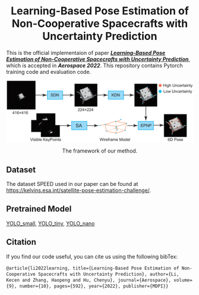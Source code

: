 <div align=center>
  
# Learning-Based Pose Estimation of Non-Cooperative Spacecrafts with Uncertainty Prediction
</div>

This is the official implementaion of paper [***Learning-Based Pose Estimation of Non-Cooperative Spacecrafts with Uncertainty Prediction***](https://www.mdpi.com/2226-4310/9/10/592), which is accepted in ***Aerospace 2022***. This repository contains Pytorch training code and evaluation code.

<div align=center>
<img src="./framework.png" width = "600" alt="The framework of our method." align=center />
</div>

<p align="center">The framework of our method.</p>

## Dataset
The dataset SPEED used in our paper can be found at https://kelvins.esa.int/satellite-pose-estimation-challenge/.
## Pretrained Model
[YOLO_small](https://github.com/bubbliiiing/yolox-pytorch/releases/download/v1.0/yolox_s.pth), [YOLO_tiny](https://github.com/bubbliiiing/yolox-pytorch/releases/download/v1.0/yolox_tiny.pth), [YOLO_nano](https://github.com/bubbliiiing/yolox-pytorch/releases/download/v1.0/yolox_nano.pth)
## Citation
If you find our code useful, you can cite us using the following bibTex:
```
@article{li2022learning, title={Learning-Based Pose Estimation of Non-Cooperative Spacecrafts with Uncertainty Prediction}, author={Li, Kecen and Zhang, Haopeng and Hu, Chenyu}, journal={Aerospace}, volume={9}, number={10}, pages={592}, year={2022}, publisher={MDPI}}
```

